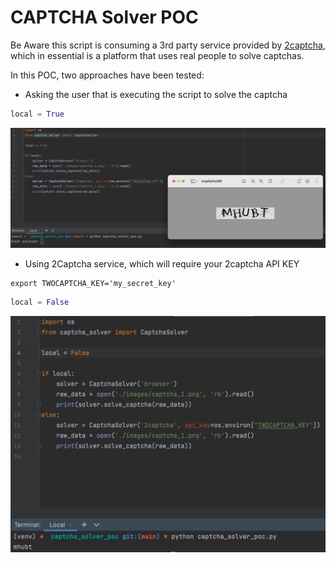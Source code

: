 # CAPTCHA Solver POC

Be Aware this script is consuming a 3rd party service provided by [2captcha](https://2captcha.com/), which in essential is a platform that uses real people to solve captchas.

In this POC, two approaches have been tested:

* Asking the user that is executing the script to solve the captcha
```py
local = True
```
![Alt text](./images/docs/browser.png)
* Using 2Captcha service, which will require your 2captcha API KEY
```shell
export TWOCAPTCHA_KEY='my_secret_key'
```
```py
local = False
```
![Alt text](./images/docs/2captcha.png)